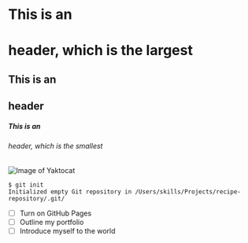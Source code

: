 # This is an <h1> header, which is the largest
## This is an <h2> header
##### This is an <h6> header, which is the smallest

![Image of Yaktocat](https://octodex.github.com/images/yaktocat.png)

``` 
$ git init
Initialized empty Git repository in /Users/skills/Projects/recipe-repository/.git/
```

- [ ] Turn on GitHub Pages
- [ ] Outline my portfolio
- [ ] Introduce myself to the world
